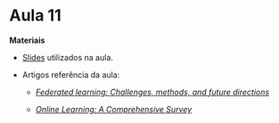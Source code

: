 # Aula 11

**Materiais**

* [Slides](https://edisciplinas.usp.br/pluginfile.php/7418119/mod_resource/content/1/Aula%2016.pdf) utilizados na aula.

* Artigos referência da aula:

  - [*Federated learning: Challenges, methods, and future directions*](https://arxiv.org/abs/1908.07873)

  - [*Online Learning: A Comprehensive Survey*](https://arxiv.org/abs/1802.02871)

